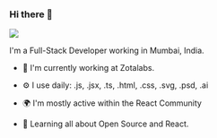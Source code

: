 ### Hi there 👋

<!--
**shahiddhariwala/shahiddhariwala** is a ✨ _special_ ✨ repository because its `README.md` (this file) appears on your GitHub profile.

Here are some ideas to get you started:

- 🔭 I’m currently working on ...
- 🌱 I’m currently learning ...
- 👯 I’m looking to collaborate on ...
- 🤔 I’m looking for help with ...
- 💬 Ask me about ...
- 📫 How to reach me: ...
- 😄 Pronouns: ...
- ⚡ Fun fact: ...
![Github stats](https://github-readme-stats.vercel.app/api?username=shahiddhariwala)
-->

![](https://komarev.com/ghpvc/?username=shahiddhariwala&style=plastic)

I'm a Full-Stack Developer working in Mumbai, India.

* 🏢 I'm currently working at Zotalabs.

* ⚙️ I use daily: .js, .jsx, .ts, .html, .css, .svg, .psd, .ai

* 🌍 I'm mostly active within the React Community

* 🌱 Learning all about Open Source and React.
